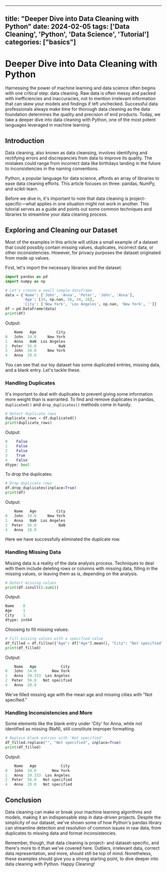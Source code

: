 
---
title: "Deeper Dive into Data Cleaning with Python"
date: 2024-02-05
tags: ['Data Cleaning', 'Python', 'Data Science', 'Tutorial']
categories: ["basics"]
---


# Deeper Dive into Data Cleaning with Python

Harnessing the power of machine learning and data science often begins with one critical step: data cleaning. Raw data is often messy and packed with inefficiencies and inaccuracies, not to mention irrelevant information that can skew your models and findings if left unchecked. Successful data professionals always make time for thorough data cleaning as the data foundation determines the quality and precision of end products. Today, we take a deeper dive into data cleaning with Python, one of the most potent languages leveraged in machine learning.

## Introduction 

Data cleaning, also known as data cleansing, involves identifying and rectifying errors and discrepancies from data to improve its quality. The mistakes could range from incorrect data like birthdays landing in the future to inconsistencies in the naming conventions. 

Python, a popular language for data science, affords an array of libraries to ease data cleaning efforts. This article focuses on three: pandas, NumPy, and scikit-learn. 

Before we dive in, it's important to note that data cleaning is project-specific—what applies in one situation might not work in another. This tutorial serves as a guide and points out some common techniques and libraries to streamline your data cleaning process.

## Exploring and Cleaning our Dataset

Most of the examples in this article will utilize a small example of a dataset that could possibly contain missing values, duplicates, incorrect data, or other inconsistencies. However, for privacy purposes the dataset originated from made up values. 

First, let's import the necessary libraries and the dataset.

```python
import pandas as pd
import numpy as np

# Let's create a small sample dataframe
data = {'Name': ['John', 'Anna', 'Peter', 'John', 'Anna'],
        'Age': [34, np.nan, 56, 34, 28],
        'City': ['New York', 'Los Angeles', np.nan, 'New York', '']}
df = pd.DataFrame(data)
print(df)
```

Output:

```python
    Name   Age         City
0   John  34.0     New York
1   Anna   NaN  Los Angeles
2  Peter  56.0          NaN
3   John  34.0     New York
4   Anna  28.0             
```
You can see that our toy dataset has some duplicated entries, missing data, and a blank entry. Let's tackle these.

### Handling Duplicates

It's important to deal with duplicates to prevent giving some information more weight than is warranted. To find and remove duplicates in pandas, `duplicated()` and `drop_duplicates()` methods come in handy.

```python
# Detect duplicate rows
duplicate_rows = df.duplicated()
print(duplicate_rows)
```

Output:

```python
0    False
1    False
2    False
3    True
4    False
dtype: bool
```

To drop the duplicates:

```python
# Drop duplicate rows
df.drop_duplicates(inplace=True)
print(df)
```

Output:

```python
    Name   Age         City
0   John  34.0     New York
1   Anna   NaN  Los Angeles
2  Peter  56.0          NaN
4   Anna  28.0             
```

Here we have successfully eliminated the duplicate row.

### Handling Missing Data

Missing data is a reality of the data analysis process. Techniques to deal with them include deleting rows or columns with missing data, filling in the missing values, or leaving them as is, depending on the analysis.

```python
# Detect missing values
print(df.isnull().sum())
```

Output:

```python
Name    0
Age     1
City    1
dtype: int64
```
Choosing to fill missing values:

```python
# Fill missing values with a specified value
df_filled = df.fillna({"Age": df["Age"].mean(), "City": "Not specified"})
print(df_filled)
```

Output:

```python
    Name   Age           City
0   John  34.0       New York
1   Anna  39.333  Los Angeles
2  Peter  56.0   Not specified
4   Anna  28.0               
```

We've filled missing age with the mean age and missing cities with "Not specified."

### Handling Inconsistencies and More

Some elements like the blank entry under 'City' for Anna, while not identified as missing (NaN), still constitute improper formatting.

```python
# Replace blank entries with 'Not specified'
df_filled.replace("", "Not specified", inplace=True)
print(df_filled)
```

Output:

```python
    Name   Age           City
0   John  34.0       New York
1   Anna  39.333  Los Angeles
2  Peter  56.0   Not specified
4   Anna  28.0   Not specified
```

## Conclusion

Data cleaning can make or break your machine learning algorithms and models, making it an indispensable step in data-driven projects. Despite the simplicity of our dataset, we've shown some of how Python's pandas library can streamline detection and resolution of common issues in raw data, from duplicates to missing data and format inconsistencies.

Remember, though, that data cleaning is project- and dataset-specific, and there's more to it than we've covered here. Outliers, irrelevant data, correct data representation, and more, should still be top of mind. Nonetheless, these examples should give you a strong starting point, to dive deeper into data cleaning with Python. Happy Cleaning!